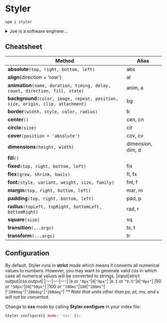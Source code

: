 # Styler

```npm i styler```

<details>
  <summary>Joe is a software engineer...</summary>

Joe is a software engineer at the world's greatest tech company. He's pretty great when it comes to styling components. Some would even call him the master. Let's look at an  example of a common styling workflow that Joe sees every day.

The first file Joe opens this morning is a component written by his coworker Jim who sucks at coding. Jim has written this ugly thing and Joe knows he can make it shine:

```js
const styles = {
  container: {
    position: 'absolute',
    left: '0px',
    top: '0px',
  },
  content: {
    fontFamily: 'Arial',
    fontSize: '16px',
    paddingRight: '5px',
    paddingTop: '10px',
  },
  close: {
    position: 'absolute',
    left: '50px',
    top: '0px',
  },
};

export default () => (
  <div style={styles.container}>
    <p style={styles.content}>Hello World</p>
    <button style={styles.close}>Close</button>
  </div>
);
```

Pretty soon Joe leans back in his chair with a smug look on his face. He's made Jim's ugly code more concise. I mean, just look at this thing of beauty:

```js
const absolute = {
  position: 'absolute',
  left: '0px',
  top: '0px',
};
const styles = {
  container: absolute,
  content: {
    font: '16px Arial',
    padding: '10px 5px 0 0',
  },
  close: { ...absolute, top: '50px' },
};

export default () => (
  <div style={styles.container}>
    <p style={styles.content}>Hello World</p>
    <button style={styles.close}>Close</button>
  </div>
);
```
Nice job Joe! You really showed Jim. You should go over and shove your commit in his face! Better yet, demand he reviews your PR immediately.

But wait just a second there Joe... here comes Joy, she is the office know-it-all. While you've been too busy plotting your next malevolent move she's swooped in and is carefully studying your code.

"That's obtuse!" Joy says, "Why don't you do it this way!?"

Joe has no idea what she's talking about. The code is perfect. Stunned, Joy grabs Joe's keyboard and produces this little gem:
```js
import styler from 'styler';

const styles = {
  container: styler.absolute(0,,,0);
  content: styler
    .font(16, 'Arial')
    .padding(10, 5),
  close: styler.absolute(50),
};

export default () => (
  <div style={styles.container}>
    <p style={styles.content}>Hello World</p>
    <button style={styles.close}>Close</button>
  </div>
);
```

What on earth just happened!? Joe says, he's completely stunned. onfounded, Joe stares at his screen while the drool pours from his bottom lip.

But just then Joe remembers: he is pretty slick. He wipes the drool from his face, does a little studying, and within the hour is producing masterpieces like this to the amazement of his coworkers:
```js
import s from 'styler';

const styles = {
    container: s.cover(),
    header: s.dim('50 100%').bg('#000').c('#fff').font('20px Arial'),
    text: s.c('#fff').p('10px'),
};

export default () => (
  <div style={styles.container}>
    <h1 style={styles.header}>Welcome</h1>
    <p style={styles.text}>To Joe's Awesome Website</p>
  </div>
);
```
Joe is now the office hero. Not only is he twice as fast at styling and can't control the urge to grin menacingly at Jim... who still sucks.
</details>

## Cheatsheet

|Method|Alias|
|---|---|
|**absolute**```(top, right, bottom, left)```|abs|
|**align**(direction = 'row')|al|
|**animation**```(name, duration, timing, delay, count, direction, fill, state)```|anim, a|
|**background**```(color, image, repeat, position, size, origin, clip, attachment)```|bg|
|**border**```(width, style, color, radius)```|b|
|**center**```()```|cen, cn|
|**circle**```(size)```|cir|
|**cover**```(position = 'absolute')```|cov, cv|
|**dimensions**```(height, width)```|dimension, dim, d|
|**fill**```()```||
|**fixed**```(top, right, bottom, left)```|fix|
|**flex**```(grow, shrink, basis)```|fl, fx|
|**font**```(style, variant, weight, size, family)```|fnt, f|
|**margin**```(top, right, bottom, left)```|mar, m|
|**padding**```(top, right, bottom, left)```|pad, p|
|**radius**```(topLeft, topRight, bottomLeft, bottomRight)```|rad, r|
|**square**```(size)```|sq|
|**transition**```(...args)```|ts, t|
|**transform**```(...args)```|tr|

## Configuration
By default, Styler runs in **strict** mode which means it converts all numerical values to numbers. However, you may want to generate valid css in which case all numerical values will be converted to strings.
|input|strict output|css output|
|---|---|---|
|```0``` or ```"0px"```|```0```|```"0px"```|
|```0.5``` or ```"0.5"```|```0```|```"0px"```|
|50 or ```"50px"```|```50```|```"50px"```|
|100 or ```"100ms"```|```100```|```"100ms"```|
|```"200deg"```|```"200deg"```|```"200deg"```|
_** Note that units other than px, pt, ms, and s will not be converted._

Change to **css** mode by calling **Styler.configure** in your index file:
```js
Styler.configure({ mode: 'css' });
```


